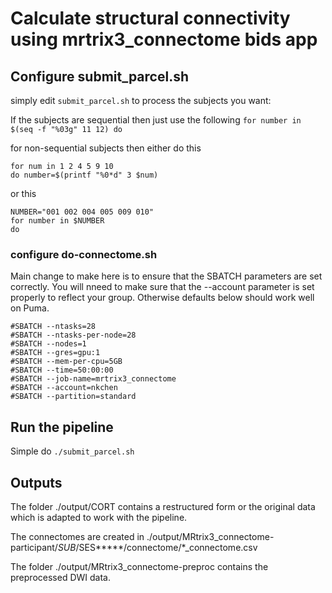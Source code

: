 # Calculate structural connectivity using mrtrix3_connectome bids app

## Configure submit_parcel.sh

simply edit `submit_parcel.sh` to process the subjects you want:

If the subjects are sequential then just use the following
    ```
    for number in $(seq -f "%03g" 11 12)
    do
    ```

for non-sequential subjects then either do this
   ```
   for num in 1 2 4 5 9 10
   do number=$(printf "%0*d" 3 $num)

   ```

or this

   ```
   NUMBER="001 002 004 005 009 010"
   for number in $NUMBER
   do

   ```

### configure do-connectome.sh
Main change to make here is to ensure that the SBATCH parameters are set correctly. You will nneed to make sure that the --account parameter is set properly to reflect your group. Otherwise defaults below should work well on Puma.

```
#SBATCH --ntasks=28 
#SBATCH --ntasks-per-node=28 
#SBATCH --nodes=1 
#SBATCH --gres=gpu:1
#SBATCH --mem-per-cpu=5GB 
#SBATCH --time=50:00:00
#SBATCH --job-name=mrtrix3_connectome
#SBATCH --account=nkchen
#SBATCH --partition=standard
```

## Run the pipeline

Simple do `./submit_parcel.sh`


## Outputs

The folder ./output/CORT contains a restructured form or the original data which is adapted to work with the pipeline.

The connectomes are created in ./output/MRtrix3_connectome-participant/$SUB/$SES*****/connectome/*_connectome.csv

The folder ./output/MRtrix3_connectome-preproc contains the preprocessed DWI data.




